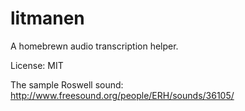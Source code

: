 litmanen
========

A homebrewn audio transcription helper.

License: MIT

The sample Roswell sound: http://www.freesound.org/people/ERH/sounds/36105/

